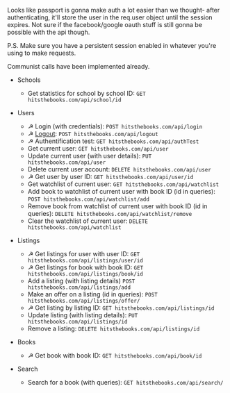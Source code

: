 Looks like passport is gonna make auth a lot easier than we thought- after authenticating, it'll store the user in the req.user object until the session expires. Not sure if the facebook/google oauth stuff is still gonna be possible with the api though.

P.S. Make sure you have a persistent session enabled in whatever you're using to make requests.

Communist calls have been implemented already.

- Schools
	- Get statistics for school by school ID:
	`GET hitsthebooks.com/api/school/id`
- Users
	- ☭ Login (with credentials):
	`POST hitsthebooks.com/api/login`
	- ☭ [Logout](http://stackoverflow.com/questions/3521290/logout-get-or-post):
	`POST hitsthebooks.com/api/logout`
	- ☭ Authentification test:
	`GET hitsthebooks.com/api/authTest`
	- Get current user: 
	`GET hitsthebooks.com/api/user`
	- Update current user (with user details): 
	`PUT hitsthebooks.com/api/user`
	- Delete current user account:
	`DELETE hitsthebooks.com/api/user`
	- ☭ Get user by user ID:
	`GET hitsthebooks.com/api/user/id`	
	- Get watchlist of current user:
	`GET hitsthebooks.com/api/watchlist`
	- Add book to watchlist of current user with book ID (id in queries):
	`POST hitsthebooks.com/api/watchlist/add`
	- Remove book from watchlist of current user with book ID (id in queries):
	`DELETE hitsthebooks.com/api/watchlist/remove`
	- Clear the watchlist of current user:
	`DELETE hitsthebooks.com/api/watchlist`
	
- Listings
	- ☭ Get listings for user with user ID: 
	`GET hitsthebooks.com/api/listings/user/id`
	- ☭ Get listings for book with book ID:
	`GET hitsthebooks.com/api/listings/book/id`
	- Add a listing (with listing details)
	`POST hitsthebooks.com/api/listings/add`
	- Make an offer on a listing (id in queries):
	`POST hitsthebooks.com/api/listings/offer/`
	- ☭ Get listing by listing ID:
	`GET hitsthebooks.com/api/listings/id`
	- Update listing (with listing details):
	`PUT hitsthebooks.com/api/listings/id`
	- Remove a listing:
	`DELETE hitsthebooks.com/api/listings/id`
	
- Books
	- ☭ Get book with book ID:
	`GET hitsthebooks.com/api/book/id`

- Search
	- Search for a book (with queries):
	`GET hitsthebooks.com/api/search/`